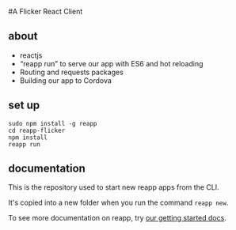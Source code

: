 #A Flicker React Client

## about
- reactjs
- “reapp run” to serve our app with ES6 and hot reloading
- Routing and requests packages
- Building our app to Cordova

## set up
```shellscript
sudo npm install -g reapp
cd reapp-flicker
npm install
reapp run
```

## documentation
This is the repository used to start new reapp apps from the CLI.

It's copied into a new folder when you run the command `reapp new`.

To see more documentation on reapp, try [our getting started docs](http://reapp.io/start.html).
